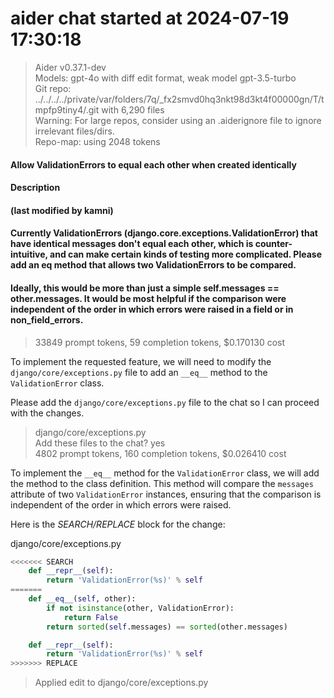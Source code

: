 
# aider chat started at 2024-07-19 17:30:18

> Aider v0.37.1-dev  
> Models: gpt-4o with diff edit format, weak model gpt-3.5-turbo  
> Git repo: ../../../../private/var/folders/7q/_fx2smvd0hq3nkt98d3kt4f00000gn/T/tmpfp9tiny4/.git with 6,290 files  
> Warning: For large repos, consider using an .aiderignore file to ignore irrelevant files/dirs.  
> Repo-map: using 2048 tokens  

#### Allow ValidationErrors to equal each other when created identically  
#### Description  
#### 	   
#### 		(last modified by kamni)  
#### 	   
#### Currently ValidationErrors (django.core.exceptions.ValidationError) that have identical messages don't equal each other, which is counter-intuitive, and can make certain kinds of testing more complicated. Please add an __eq__ method that allows two ValidationErrors to be compared.   
#### Ideally, this would be more than just a simple self.messages == other.messages. It would be most helpful if the comparison were independent of the order in which errors were raised in a field or in non_field_errors.  
> 33849 prompt tokens, 59 completion tokens, $0.170130 cost  

To implement the requested feature, we will need to modify the `django/core/exceptions.py` file to add an `__eq__` method to the `ValidationError` class.

Please add the `django/core/exceptions.py` file to the chat so I can proceed with the changes.

> django/core/exceptions.py  
> Add these files to the chat? yes  
> 4802 prompt tokens, 160 completion tokens, $0.026410 cost  

To implement the `__eq__` method for the `ValidationError` class, we will add the method to the class definition. This method will compare the `messages` attribute of two `ValidationError` instances, ensuring that the comparison is independent of the order in which errors were raised.

Here is the *SEARCH/REPLACE* block for the change:

django/core/exceptions.py
```python
<<<<<<< SEARCH
    def __repr__(self):
        return 'ValidationError(%s)' % self
=======
    def __eq__(self, other):
        if not isinstance(other, ValidationError):
            return False
        return sorted(self.messages) == sorted(other.messages)

    def __repr__(self):
        return 'ValidationError(%s)' % self
>>>>>>> REPLACE
```

> Applied edit to django/core/exceptions.py  
